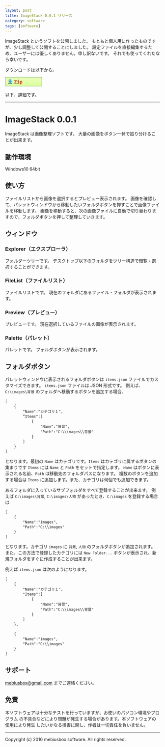 ```yaml
---
layout: post
title: ImageStack 0.0.1 リリース
category: software
tags: [software]
---
```


ImageStack というソフトを公開しました。
もともと個人用に作ったものですが、少し調整して公開することにしました。
設定ファイルを直接編集するため、ユーザーには優しくありません。申し訳ないです。
それでも使ってくれたなら幸いです。

ダウンロードは以下から。

<a href="http://bit.ly/2bfP6oA" target="_blank" onclick="ga('send','pageview',{'page':'/downloads/ImageStock','Title':'ImageStock'});">
<img src="/assets/img/download_zip.jpg" />
</a>

以下、詳細です。

---

# ImageStack 0.0.1

ImageStack は画像整理ソフトです。
大量の画像をボタン一発で振り分けることが出来ます。

## 動作環境

Windows10 64bit

## 使い方

ファイルリストから画像を選択するとプレビュー表示されます。
画像を確認して、パレットウィンドウから移動したいフォルダボタンを押すことで画像ファイルを移動します。
画像を移動すると、次の画像ファイルに自動で切り替わりますので、フォルダボタンを押して整理していきます。

## ウィンドウ

### Explorer（エクスプローラ）

フォルダーツリーです。
デスクトップ以下のフォルダをツリー構造で閲覧・選択することができます。

### FileList（ファイルリスト）

ファイルリストです。
現在のフォルダにあるファイル・フォルダが表示されます。

### Preview（プレビュー）

プレビューです。
現在選択しているファイルの画像が表示されます。

### Palette（パレット）

パレットです。
フォルダボタンが表示されます。

## フォルダボタン

パレットウィンドウに表示されるフォルダボタンは `items.json` ファイルでカスタマイズできます。
`items.json` ファイルは JSON 形式です。
例えば、`C:\images\背景` のフォルダへ移動するボタンを追加する場合、

	[
		{
			"Name":"カテゴリ１",
			”Items":[
				{
					"Name":"背景",
					"Path":"C:\\images\\背景"
				}
			]
		}
	]

となります。最初の `Name` はカテゴリです。`Items` はカテゴリに属するボタンの集まりです
`Items` には `Name` と `Path` をセットで指定します。
`Name` はボタンに表示される名前、`Path` は移動先のフォルダパスになります。
複数のボタンを追加する場合は `Items` に追加します。また、カテゴリは何個でも追加できます。

あるフォルダに入っているサブフォルダをすべて登録することが出来ます。
例えば `C:\images\背景`, `C:\images\人物` があったとき、`C:\images` を登録する場合は

	[
		{
			"Name":"images",
			"Path":"C:\\images"
		}
	]

となります。カテゴリ `images` に `背景`, `人物` のフォルダボタンが追加されます。
また、この方法で登録したカテゴリには `New Folder...` ボタンが表示され、新規フォルダをすぐに作成することが出来ます。

例えば `items.json` は次のようになります。

	[
		{
			"Name":"カテゴリ１",
			"Items":[
				{
					"Name":"背景",
					"Path":"C:\\images\\背景"
				}
			]
		},

		{
			"Name":"images",
			"Path":"C:\\images"
		}
	]



## サポート

mebiusbox@gmail.com までご連絡ください。

## 免責

本ソフトウェアは十分なテストを行っていますが、お使いのパソコン環境やプログラム
の不具合などにより問題が発生する場合があります。本ソフトウェアの使用により発生
したいかなる損害に関し、作者は一切責任を負いません。

----------------------------------------

Copyright (c) 2016 mebiusbox software. All rights reserved.
